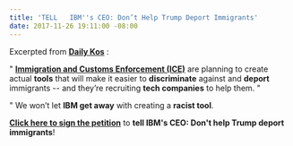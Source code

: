 ```yaml
---
title: 'TELL   IBM''s CEO: Don’t Help Trump Deport Immigrants'
date: 2017-11-26 19:11:00 -08:00
---
```


Excerpted from [**Daily Kos**](https://www.dailykos.com/)  :

"   **[Immigration and Customs Enforcement (ICE)](https://www.ice.gov/)** are planning to create actual **tools** that will make it easier to **discriminate** against and **deport** immigrants -- and they’re recruiting **tech companies** to help them.   "

"   We won’t let **IBM get away** with creating a **racist tool**. 

[**Click here to sign the petition**](https://actionnetwork.org/petitions/dont-build-trumps-deportation-machine?source=IBMvetting_20171116_DK&link_id=11&can_id=e59665c3f3c1222626c02430d1bf6bdb&email_referrer=email_267212&email_subject=ivanka-throws-gasoline-on-roy-moores-race-trump-livid-as-dems-capitalize-with-ad) to **tell IBM's CEO: Don't help Trump deport immigrants**!

